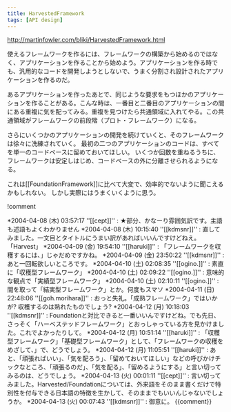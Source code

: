 ```yaml
---
title: HarvestedFramework
tags: [API design]
---
```


http://martinfowler.com/bliki/HarvestedFramework.html

使えるフレームワークを作るには、フレームワークの構築から始めるのではなく、アプリケーションを作ることから始めよう。アプリケーションを作る時でも、汎用的なコードを開発しようとしないで、うまく分割され設計されたアプリケーションを作るのだ。

あるアプリケーションを作ったあとで、同じような要求をもつほかのアプリケーションを作ることがある。こんな時は、一番目と二番目のアプリケーションの間にある重複に気を配ってみる。重複を見つけたら共通領域に入れてやる。この共通領域がフレームワークの前段階（プロト・フレームワーク）になる。

さらにいくつかのアプリケーションの開発を続けていくと、そのフレームワークは徐々に洗練されていく。
最初の二つのアプリケーションのコードは、すべてを単一のコードベースに留めておいてほしい。
いくつか回数を重ねるうちに、フレームワークは安定しはじめ、コードベースの外に分離させられるようになる。

これは[[FoundationFramework]]に比べて大変で、効率的でないように聞こえるかもしれない。
しかし実際にはうまくいくように思う。

!comment

*2004-04-08 (木) 03:57:17 ''[[cept]]'' : ★部分、かなーり雰囲気訳です。主語も述語もよくわかりません
*2004-04-08 (木) 10:15:40 ''[[kdmsnr]]'' : 直してみました。一文目とタイトルにうまい訳があればいいんですけどねえ。「Harvest」
*2004-04-09 (金) 19:54:10 ''[[haruki]]'' : 「フレームワークを収穫するには、」じゃだめですかね。
*2004-04-09 (金) 23:50:22 ''[[kdmsnr]]'' : あと一回転欲しいところです。
*2004-04-10 (土) 02:08:35 ''[[ogino.]]'' : 素直に「収穫型フレームワーク」
*2004-04-10 (土) 02:09:22 ''[[ogino.]]'' : 意味的な観点で「実績型フレームワーク」
*2004-04-10 (土) 02:10:11 ''[[ogino.]]'' : 間を取って「結実型フレームワーク」とか。何度もスマソ
*2004-04-11 (日) 22:48:06 ''[[goh.morihara]]'' : おっと失礼。「成熟フレームワーク」ではいかが? 収穫するのは熟れたものでしょう?
*2004-04-12 (月) 10:18:03 ''[[kdmsnr]]'' : Foundationと対比できると一番いいんですけどね。でも先日、さっそく「ハーベステッドフレームワーク」とおっしゃっている方を見かけました。これでよかったりして。
*2004-04-12 (月) 10:51:14 ''[[haruki]]'' : 「収穫型フレームワーク」「基礎型フレームワーク」として、「フレームワークの収穫をめざして、」で、どうでしょう。
*2004-04-12 (月) 11:05:51 ''[[haruki]]'' : あと、「頑張ればいい」、「気を配ろう」、「留めておいてほしい」などの呼びかけチックなところ、「頑張るのだ」、「気を配る」、「留めるようにする」と言い切ってみるのは、どうでしょう。
*2004-04-13 (火) 00:01:11 ''[[cept]]'' : 言い切ってみました。Harvested/Foundationについては、外来語をそのまま書くだけで特別性を付与できる日本語の特徴を生かして、そのままでもいいんじゃないでしょうか。
*2004-04-13 (火) 00:07:43 ''[[kdmsnr]]'' : 御意に。
{{comment}}
